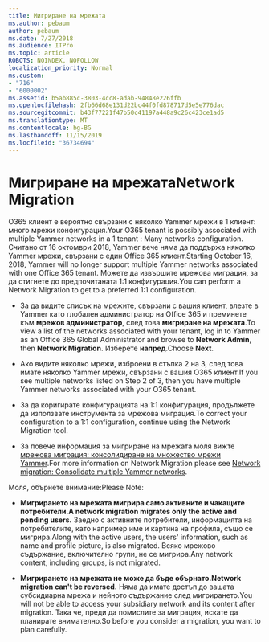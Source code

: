 ```yaml
---
title: Мигриране на мрежата
ms.author: pebaum
author: pebaum
ms.date: 7/27/2018
ms.audience: ITPro
ms.topic: article
ROBOTS: NOINDEX, NOFOLLOW
localization_priority: Normal
ms.custom:
- "716"
- "6000002"
ms.assetid: b5ab885c-3803-4cc8-adab-94848e226ffb
ms.openlocfilehash: 2fb66d68e131d22bc44f0fd878717d5e5e776dac
ms.sourcegitcommit: b43f77221f47b50c41197a448a9c26c423ce1ad5
ms.translationtype: MT
ms.contentlocale: bg-BG
ms.lasthandoff: 11/15/2019
ms.locfileid: "36734694"
---
```

# <a name="network-migration"></a><span data-ttu-id="d9516-102">Мигриране на мрежата</span><span class="sxs-lookup"><span data-stu-id="d9516-102">Network Migration</span></span>

<span data-ttu-id="d9516-103">O365 клиент е вероятно свързани с няколко Yammer мрежи в 1 клиент: много мрежи конфигурация.</span><span class="sxs-lookup"><span data-stu-id="d9516-103">Your O365 tenant is possibly associated with multiple Yammer networks in a 1 tenant : Many networks configuration.</span></span> <span data-ttu-id="d9516-104">Считано от 16 октомври 2018, Yammer вече няма да поддържа няколко Yammer мрежи, свързани с един Office 365 клиент.</span><span class="sxs-lookup"><span data-stu-id="d9516-104">Starting October 16, 2018, Yammer will no longer support multiple Yammer networks associated with one Office 365 tenant.</span></span> <span data-ttu-id="d9516-105">Можете да извършите мрежова миграция, за да стигнете до предпочитаната 1:1 конфигурация.</span><span class="sxs-lookup"><span data-stu-id="d9516-105">You can perform a Network Migration to get to a preferred 1:1 configuration.</span></span>
  
- <span data-ttu-id="d9516-106">За да видите списък на мрежите, свързани с вашия клиент, влезте в Yammer като глобален администратор на Office 365 и преминете към **мрежов администратор**, след това **мигриране на мрежата**.</span><span class="sxs-lookup"><span data-stu-id="d9516-106">To view a list of the networks associated with your tenant, log in to Yammer as an Office 365 Global Administrator and browse to **Network Admin**, then **Network Migration**.</span></span> <span data-ttu-id="d9516-107">Изберете **напред**.</span><span class="sxs-lookup"><span data-stu-id="d9516-107">Choose **Next**.</span></span>

- <span data-ttu-id="d9516-108">Ако видите няколко мрежи, изброени в стъпка 2 на 3, след това имате няколко Yammer мрежи, свързани с вашия O365 клиент.</span><span class="sxs-lookup"><span data-stu-id="d9516-108">If you see multiple networks listed on Step 2 of 3, then you have multiple Yammer networks associated with your O365 tenant.</span></span>

- <span data-ttu-id="d9516-109">За да коригирате конфигурацията на 1:1 конфигурация, продължете да използвате инструмента за мрежова миграция.</span><span class="sxs-lookup"><span data-stu-id="d9516-109">To correct your configuration to a 1:1 configuration, continue using the Network Migration tool.</span></span>

- <span data-ttu-id="d9516-110">За повече информация за мигриране на мрежата моля вижте [мрежова миграция: консолидиране на множество мрежи Yammer](https://docs.microsoft.com/yammer/configure-your-yammer-network/consolidate-multiple-yammer-networks).</span><span class="sxs-lookup"><span data-stu-id="d9516-110">For more information on Network Migration please see [Network migration: Consolidate multiple Yammer networks](https://docs.microsoft.com/yammer/configure-your-yammer-network/consolidate-multiple-yammer-networks).</span></span>

<span data-ttu-id="d9516-111">Моля, обърнете внимание:</span><span class="sxs-lookup"><span data-stu-id="d9516-111">Please Note:</span></span>
  
- <span data-ttu-id="d9516-112">**Мигрирането на мрежата мигрира само активните и чакащите потребители.**</span><span class="sxs-lookup"><span data-stu-id="d9516-112">**A network migration migrates only the active and pending users.**</span></span> <span data-ttu-id="d9516-113">Заедно с активните потребители, информацията на потребителите, като например име и картина на профила, също се мигрира.</span><span class="sxs-lookup"><span data-stu-id="d9516-113">Along with the active users, the users' information, such as name and profile picture, is also migrated.</span></span> <span data-ttu-id="d9516-114">Всяко мрежово съдържание, включително групи, не се мигрира.</span><span class="sxs-lookup"><span data-stu-id="d9516-114">Any network content, including groups, is not migrated.</span></span>

- <span data-ttu-id="d9516-115">**Мигрирането на мрежата не може да бъде обърнато.**</span><span class="sxs-lookup"><span data-stu-id="d9516-115">**Network migration can't be reversed.**</span></span> <span data-ttu-id="d9516-116">Няма да имате достъп до вашата субсидиарна мрежа и нейното съдържание след мигрирането.</span><span class="sxs-lookup"><span data-stu-id="d9516-116">You will not be able to access your subsidiary network and its content after migration.</span></span> <span data-ttu-id="d9516-117">Така че, преди да помислите за миграция, искате да планирате внимателно.</span><span class="sxs-lookup"><span data-stu-id="d9516-117">So before you consider a migration, you want to plan carefully.</span></span>
